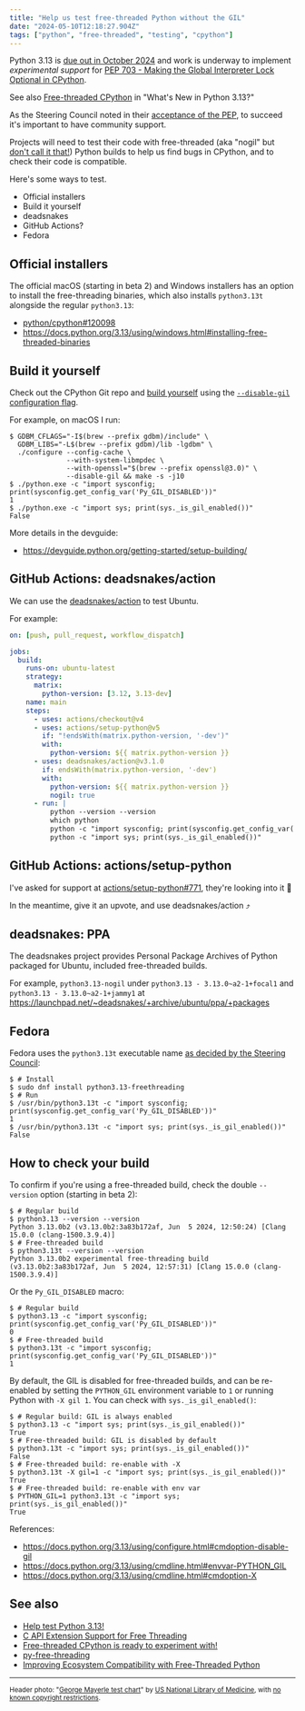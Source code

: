```yaml
---
title: "Help us test free-threaded Python without the GIL"
date: "2024-05-10T12:18:27.904Z"
tags: ["python", "free-threaded", "testing", "cpython"]
---
```


Python 3.13 is [due out in October 2024](https://peps.python.org/pep-0719/) and work is
underway to implement _experimental support_ for
[PEP 703 - Making the Global Interpreter Lock Optional in CPython](https://peps.python.org/pep-0703/).

See also
[Free-threaded CPython](https://docs.python.org/3.13/whatsnew/3.13.html#free-threaded-cpython)
in "What's New in Python 3.13?"

As the Steering Council noted in their
[acceptance of the PEP](https://discuss.python.org/t/pep-703-making-the-global-interpreter-lock-optional-in-cpython-acceptance/37075?u=hugovk),
to succeed it's important to have community support.

Projects will need to test their code with free-threaded (aka "nogil" but
[don't call it that!](https://discuss.python.org/t/pep-703-making-the-global-interpreter-lock-optional-in-cpython-acceptance/37075?u=hugovk))
Python builds to help us find bugs in CPython, and to check their code is compatible.

Here's some ways to test.

- Official installers
- Build it yourself
- deadsnakes
- GitHub Actions?
- Fedora

## Official installers

The official macOS (starting in beta 2) and Windows installers has an option to install
the free-threading binaries, which also installs `python3.13t` alongside the regular
`python3.13`:

- [python/cpython#120098](https://github.com/python/cpython/issues/120098)
- https://docs.python.org/3.13/using/windows.html#installing-free-threaded-binaries

## Build it yourself

Check out the CPython Git repo and [build yourself](https://devguide.python.org/) using
the
[`--disable-gil` configuration flag](https://docs.python.org/3.13/using/configure.html#cmdoption-disable-gil).

For example, on macOS I run:

```console
$ GDBM_CFLAGS="-I$(brew --prefix gdbm)/include" \
  GDBM_LIBS="-L$(brew --prefix gdbm)/lib -lgdbm" \
  ./configure --config-cache \
              --with-system-libmpdec \
              --with-openssl="$(brew --prefix openssl@3.0)" \
              --disable-gil && make -s -j10
$ ./python.exe -c "import sysconfig; print(sysconfig.get_config_var('Py_GIL_DISABLED'))"
1
$ ./python.exe -c "import sys; print(sys._is_gil_enabled())"
False
```

More details in the devguide:

- https://devguide.python.org/getting-started/setup-building/

## GitHub Actions: deadsnakes/action

We can use the [deadsnakes/action](https://github.com/deadsnakes/action) to test Ubuntu.

For example:

```yaml
on: [push, pull_request, workflow_dispatch]

jobs:
  build:
    runs-on: ubuntu-latest
    strategy:
      matrix:
        python-version: [3.12, 3.13-dev]
    name: main
    steps:
      - uses: actions/checkout@v4
      - uses: actions/setup-python@v5
        if: "!endsWith(matrix.python-version, '-dev')"
        with:
          python-version: ${{ matrix.python-version }}
      - uses: deadsnakes/action@v3.1.0
        if: endsWith(matrix.python-version, '-dev')
        with:
          python-version: ${{ matrix.python-version }}
          nogil: true
      - run: |
          python --version --version
          which python
          python -c "import sysconfig; print(sysconfig.get_config_var('Py_GIL_DISABLED'))"
          python -c "import sys; print(sys._is_gil_enabled())"
```

## GitHub Actions: actions/setup-python

I've asked for support at
[actions/setup-python#771](https://github.com/actions/setup-python/issues/771), they're
looking into it 🤞

In the meantime, give it an upvote, and use deadsnakes/action ⤴️

## deadsnakes: PPA

The deadsnakes project provides Personal Package Archives of Python packaged for Ubuntu,
included free-threaded builds.

For example, `python3.13-nogil` under `python3.13 - 3.13.0~a2-1+focal1` and
`python3.13 - 3.13.0~a2-1+jammy1` at
https://launchpad.net/~deadsnakes/+archive/ubuntu/ppa/+packages

## Fedora

Fedora uses the `python3.13t` executable name
[as decided by the Steering Council](https://github.com/python/steering-council/issues/221#issuecomment-1841593283):

```console
$ # Install
$ sudo dnf install python3.13-freethreading
$ # Run
$ /usr/bin/python3.13t -c "import sysconfig; print(sysconfig.get_config_var('Py_GIL_DISABLED'))"
1
$ /usr/bin/python3.13t -c "import sys; print(sys._is_gil_enabled())"
False
```

## How to check your build

To confirm if you're using a free-threaded build, check the double `--version` option
(starting in beta 2):

```console
$ # Regular build
$ python3.13 --version --version
Python 3.13.0b2 (v3.13.0b2:3a83b172af, Jun  5 2024, 12:50:24) [Clang 15.0.0 (clang-1500.3.9.4)]
$ # Free-threaded build
$ python3.13t --version --version
Python 3.13.0b2 experimental free-threading build (v3.13.0b2:3a83b172af, Jun  5 2024, 12:57:31) [Clang 15.0.0 (clang-1500.3.9.4)]
```

Or the `Py_GIL_DISABLED` macro:

```console
$ # Regular build
$ python3.13 -c "import sysconfig; print(sysconfig.get_config_var('Py_GIL_DISABLED'))"
0
$ # Free-threaded build
$ python3.13t -c "import sysconfig; print(sysconfig.get_config_var('Py_GIL_DISABLED'))"
1
```

By default, the GIL is disabled for free-threaded builds, and can be re-enabled by
setting the `PYTHON_GIL` environment variable to `1` or running Python with `-X gil 1`.
You can check with `sys._is_gil_enabled()`:

```console
$ # Regular build: GIL is always enabled
$ python3.13 -c "import sys; print(sys._is_gil_enabled())"
True
$ # Free-threaded build: GIL is disabled by default
$ python3.13t -c "import sys; print(sys._is_gil_enabled())"
False
$ # Free-threaded build: re-enable with -X
$ python3.13t -X gil=1 -c "import sys; print(sys._is_gil_enabled())"
True
$ # Free-threaded build: re-enable with env var
$ PYTHON_GIL=1 python3.13t -c "import sys; print(sys._is_gil_enabled())"
True
```

References:

- https://docs.python.org/3.13/using/configure.html#cmdoption-disable-gil
- https://docs.python.org/3.13/using/cmdline.html#envvar-PYTHON_GIL
- https://docs.python.org/3.13/using/cmdline.html#cmdoption-X

## See also

- [Help test Python 3.13!](../../2024/help-test-python-313/)
- [C API Extension Support for Free Threading](https://docs.python.org/3.13/howto/free-threading-extensions.html)
- [Free-threaded CPython is ready to experiment with!](https://labs.quansight.org/blog/free-threaded-python-rollout)
- [py-free-threading](https://py-free-threading.github.io/)
- [Improving Ecosystem Compatibility with Free-Threaded Python](https://github.com/Quansight-Labs/free-threaded-compatibility)

---

<small>Header photo:
"<a target="_blank" rel="noopener noreferrer" href="https://www.flickr.com/photos/nlmhmd/8616809942/">George
Mayerle test chart</a>" by
<a target="_blank" rel="noopener noreferrer" href="https://www.flickr.com/people/nlmhmd/">US
National Library of Medicine</a>, with
<a target="_blank" rel="noopener noreferrer" href="https://www.flickr.com/commons/usage/">no
known copyright restrictions</a>.</small>
